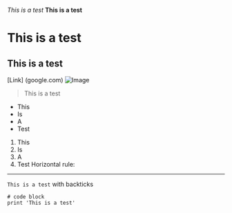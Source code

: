 *This is a test*
**This is a test**	
# This is a test
## This is a test
[Link] (google.com)
![Image](https://www.spalding.com/dw/image/v2/ABAH_PRD/on/demandware.static/-/Sites-masterCatalog_SPALDING/default/dwd1aedc60/images/hi-res/77015E__FRONT.jpg?sw=338&sh=426&sm=cut&sfrm=jpg)	
> This is a test
* This
* Is
* A
* Test
1. This
2. Is
3. A
4. Test
Horizontal rule:
---
`This is a test` with backticks	
```
# code block
print 'This is a test'
```
